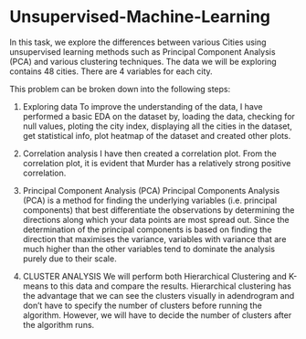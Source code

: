 # Unsupervised-Machine-Learning

In this task, we explore the differences between various Cities using
unsupervised learning methods such as Principal Component Analysis (PCA) and
various clustering techniques. The data we will be exploring contains 48 cities.
There are 4 variables for each city.

This problem can be broken down into the following steps:

  1. Exploring data
To improve the understanding of the data, I have performed a basic EDA on the dataset
by, loading the data, checking for null values, ploting the city index, displaying all 
the cities in the dataset, get statistical info, plot heatmap of the dataset and 
created other plots.

  2. Correlation analysis
I have then created a correlation plot. From the correlation plot, it is evident that 
Murder has a relatively strong positive correlation.

  3. Principal Component Analysis (PCA)
Principal Components Analysis (PCA) is a method for finding the underlying
variables (i.e. principal components) that best differentiate the observations by
determining the directions along which your data points are most spread out.
Since the determination of the principal components is based on finding the
direction that maximises the variance, variables with variance that are much
higher than the other variables tend to dominate the analysis purely due to their
scale.

  4. CLUSTER ANALYSIS
We will perform both Hierarchical Clustering and K-means to this data and
compare the results. Hierarchical clustering has the advantage that we can see the 
clusters visually in adendrogram and don’t have to specify the number of clusters 
before running the algorithm. However, we will have to decide the number of clusters
after the algorithm runs.
